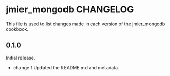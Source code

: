 # jmier_mongodb CHANGELOG

This file is used to list changes made in each version of the jmier_mongodb cookbook.

## 0.1.0

Initial release.

- change 1 Updated the README.md and metadata. 
